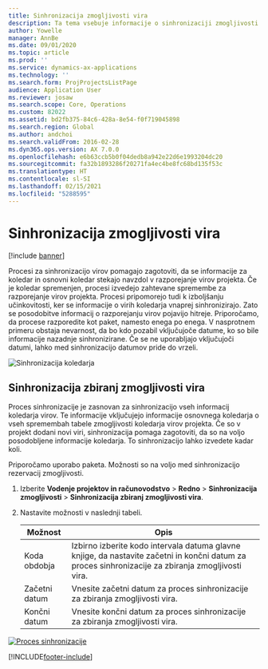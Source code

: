 ```yaml
---
title: Sinhronizacija zmogljivosti vira
description: Ta tema vsebuje informacije o sinhronizaciji zmogljivosti vira v koledarjih in projektih.
author: Yowelle
manager: AnnBe
ms.date: 09/01/2020
ms.topic: article
ms.prod: ''
ms.service: dynamics-ax-applications
ms.technology: ''
ms.search.form: ProjProjectsListPage
audience: Application User
ms.reviewer: josaw
ms.search.scope: Core, Operations
ms.custom: 82022
ms.assetid: bd2fb375-84c6-428a-8e54-f0f719045898
ms.search.region: Global
ms.author: andchoi
ms.search.validFrom: 2016-02-28
ms.dyn365.ops.version: AX 7.0.0
ms.openlocfilehash: e6b63ccb5b0f04dedb8a942e22d6e1993204dc20
ms.sourcegitcommit: fa32b1893286f20271fa4ec4be8fc68bd135f53c
ms.translationtype: HT
ms.contentlocale: sl-SI
ms.lasthandoff: 02/15/2021
ms.locfileid: "5288595"
---
```

# <a name="synchronize-resource-capacity"></a>Sinhronizacija zmogljivosti vira

[!include [banner](../includes/banner.md)]

Procesi za sinhronizacijo virov pomagajo zagotoviti, da se informacije za koledar in osnovni koledar stekajo navzdol v razporejanje virov projekta. Če je koledar spremenjen, procesi izvedejo zahtevane spremembe za razporejanje virov projekta. Procesi pripomorejo tudi k izboljšanju učinkovitosti, ker se informacije o virih koledarja vnaprej sinhronizirajo. Zato se posodobitve informacij o razporejanju virov pojavijo hitreje. Priporočamo, da procese razporedite kot paket, namesto enega po enega. V nasprotnem primeru obstaja nevarnost, da bo kdo pozabil vključujoče datume, ko so bile informacije nazadnje sinhronizirane. Če se ne uporabljajo vključujoči datumi, lahko med sinhronizacijo datumov pride do vrzeli.

![Sinhronizacija koledarja](./media/projectresourcing04-1024x471.jpg)

## <a name="synchronize-resource-capacity-roll-ups"></a>Sinhronizacija zbiranj zmogljivosti vira

Proces sinhronizacije je zasnovan za sinhronizacijo vseh informacij koledarja virov. Te informacije vključujejo informacije osnovnega koledarja o vseh spremembah tabele zmogljivosti koledarja virov projekta. Če so v projekt dodani novi viri, sinhronizacija pomaga zagotoviti, da so na voljo posodobljene informacije koledarja. To sinhronizacijo lahko izvedete kadar koli.

Priporočamo uporabo paketa. Možnosti so na voljo med sinhronizacijo rezervacij zmogljivosti.

1. Izberite **Vodenje projektov in računovodstvo** &gt; **Redno** &gt; **Sinhronizacija zmogljivosti** &gt; **Sinhronizacija zbiranj zmogljivosti vira**.
2. Nastavite možnosti v naslednji tabeli.

    | Možnost      | Opis |
    |-------------|-------------|
    | Koda obdobja | Izbirno izberite kodo intervala datuma glavne knjige, da nastavite začetni in končni datum za proces sinhronizacije za zbiranja zmogljivosti vira. |
    | Začetni datum  | Vnesite začetni datum za proces sinhronizacije za zbiranja zmogljivosti vira. |
    | Končni datum    | Vnesite končni datum za proces sinhronizacije za zbiranja zmogljivosti vira. |

[![Proces sinhronizacije](./media/projectresourcing09.jpg)](./media/projectresourcing09.jpg)


[!INCLUDE[footer-include](../includes/footer-banner.md)]